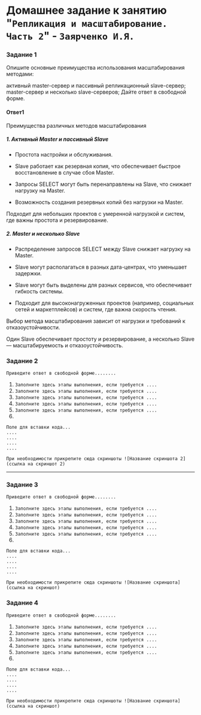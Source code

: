 # Домашнее задание к занятию "`Репликация и масштабирование. Часть 2`" - `Заярченко И.Я.`


### Задание 1
Опишите основные преимущества использования масштабирования методами:

активный master-сервер и пассивный репликационный slave-сервер;
master-сервер и несколько slave-серверов;
Дайте ответ в свободной форме.

#### Ответ1

Преимущества различных методов масштабирования

##### 1. Активный Master и пассивный Slave

* Простота настройки и обслуживания.

* Slave работает как резервная копия, что обеспечивает быстрое восстановление в случае сбоя Master.

* Запросы SELECT могут быть перенаправлены на Slave, что снижает нагрузку на Master.

* Возможность создания резервных копий без нагрузки на Master.

Подходит для небольших проектов с умеренной нагрузкой и систем, где важны простота и резервирование.


##### 2. Master и несколько Slave

* Распределение запросов SELECT между Slave снижает нагрузку на Master.

* Slave могут располагаться в разных дата-центрах, что уменьшает задержки.

* Slave могут быть выделены для разных сервисов, что обеспечивает гибкость системы.

* Подходит для высоконагруженных проектов (например, социальных сетей и маркетплейсов) и систем, где важна скорость чтения.

Выбор метода масштабирования зависит от нагрузки и требований к отказоустойчивости.

Один Slave обеспечивает простоту и резервирование, а несколько Slave — масштабируемость и отказоустойчивость.




### Задание 2

`Приведите ответ в свободной форме........`

1. `Заполните здесь этапы выполнения, если требуется ....`
2. `Заполните здесь этапы выполнения, если требуется ....`
3. `Заполните здесь этапы выполнения, если требуется ....`
4. `Заполните здесь этапы выполнения, если требуется ....`
5. `Заполните здесь этапы выполнения, если требуется ....`
6. 

```
Поле для вставки кода...
....
....
....
....
```

`При необходимости прикрепитe сюда скриншоты
![Название скриншота 2](ссылка на скриншот 2)`


---

### Задание 3

`Приведите ответ в свободной форме........`

1. `Заполните здесь этапы выполнения, если требуется ....`
2. `Заполните здесь этапы выполнения, если требуется ....`
3. `Заполните здесь этапы выполнения, если требуется ....`
4. `Заполните здесь этапы выполнения, если требуется ....`
5. `Заполните здесь этапы выполнения, если требуется ....`
6. 

```
Поле для вставки кода...
....
....
....
....
```

`При необходимости прикрепитe сюда скриншоты
![Название скриншота](ссылка на скриншот)`

### Задание 4

`Приведите ответ в свободной форме........`

1. `Заполните здесь этапы выполнения, если требуется ....`
2. `Заполните здесь этапы выполнения, если требуется ....`
3. `Заполните здесь этапы выполнения, если требуется ....`
4. `Заполните здесь этапы выполнения, если требуется ....`
5. `Заполните здесь этапы выполнения, если требуется ....`
6. 

```
Поле для вставки кода...
....
....
....
....
```

`При необходимости прикрепитe сюда скриншоты
![Название скриншота](ссылка на скриншот)`
